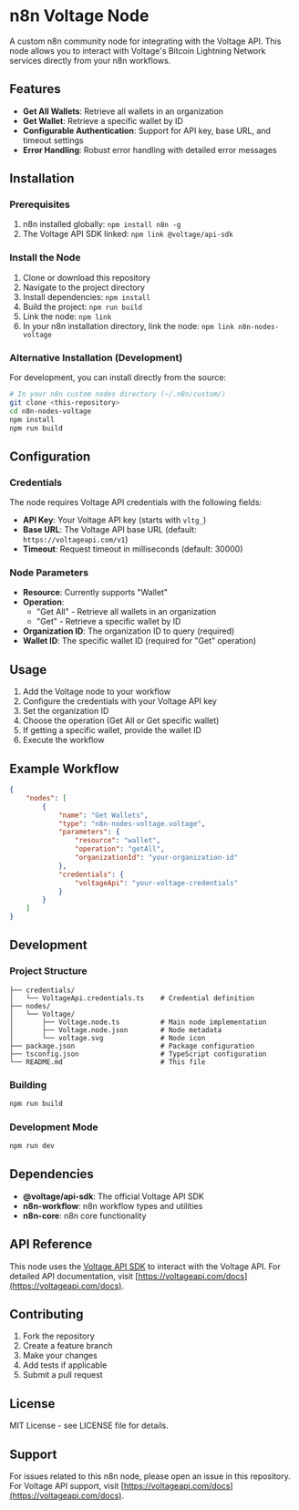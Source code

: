 # n8n Voltage Node

A custom n8n community node for integrating with the Voltage API. This node allows you to interact with Voltage's Bitcoin Lightning Network services directly from your n8n workflows.

## Features

- **Get All Wallets**: Retrieve all wallets in an organization
- **Get Wallet**: Retrieve a specific wallet by ID
- **Configurable Authentication**: Support for API key, base URL, and timeout settings
- **Error Handling**: Robust error handling with detailed error messages

## Installation

### Prerequisites

1. n8n installed globally: `npm install n8n -g`
2. The Voltage API SDK linked: `npm link @voltage/api-sdk`

### Install the Node

1. Clone or download this repository
2. Navigate to the project directory
3. Install dependencies: `npm install`
4. Build the project: `npm run build`
5. Link the node: `npm link`
6. In your n8n installation directory, link the node: `npm link n8n-nodes-voltage`

### Alternative Installation (Development)

For development, you can install directly from the source:

```bash
# In your n8n custom nodes directory (~/.n8n/custom/)
git clone <this-repository>
cd n8n-nodes-voltage
npm install
npm run build
```

## Configuration

### Credentials

The node requires Voltage API credentials with the following fields:

- **API Key**: Your Voltage API key (starts with `vltg_`)
- **Base URL**: The Voltage API base URL (default: `https://voltageapi.com/v1`)
- **Timeout**: Request timeout in milliseconds (default: 30000)

### Node Parameters

- **Resource**: Currently supports "Wallet"
- **Operation**:
  - "Get All" - Retrieve all wallets in an organization
  - "Get" - Retrieve a specific wallet by ID
- **Organization ID**: The organization ID to query (required)
- **Wallet ID**: The specific wallet ID (required for "Get" operation)

## Usage

1. Add the Voltage node to your workflow
2. Configure the credentials with your Voltage API key
3. Set the organization ID
4. Choose the operation (Get All or Get specific wallet)
5. If getting a specific wallet, provide the wallet ID
6. Execute the workflow

## Example Workflow

```json
{
	"nodes": [
		{
			"name": "Get Wallets",
			"type": "n8n-nodes-voltage.voltage",
			"parameters": {
				"resource": "wallet",
				"operation": "getAll",
				"organizationId": "your-organization-id"
			},
			"credentials": {
				"voltageApi": "your-voltage-credentials"
			}
		}
	]
}
```

## Development

### Project Structure

```
├── credentials/
│   └── VoltageApi.credentials.ts    # Credential definition
├── nodes/
│   └── Voltage/
│       ├── Voltage.node.ts          # Main node implementation
│       ├── Voltage.node.json        # Node metadata
│       └── voltage.svg              # Node icon
├── package.json                     # Package configuration
├── tsconfig.json                    # TypeScript configuration
└── README.md                        # This file
```

### Building

```bash
npm run build
```

### Development Mode

```bash
npm run dev
```

## Dependencies

- **@voltage/api-sdk**: The official Voltage API SDK
- **n8n-workflow**: n8n workflow types and utilities
- **n8n-core**: n8n core functionality

## API Reference

This node uses the [Voltage API SDK](https://github.com/voltage-api/sdk) to interact with the Voltage API. For detailed API documentation, visit [https://voltageapi.com/docs](https://voltageapi.com/docs).

## Contributing

1. Fork the repository
2. Create a feature branch
3. Make your changes
4. Add tests if applicable
5. Submit a pull request

## License

MIT License - see LICENSE file for details.

## Support

For issues related to this n8n node, please open an issue in this repository.
For Voltage API support, visit [https://voltageapi.com/docs](https://voltageapi.com/docs).
